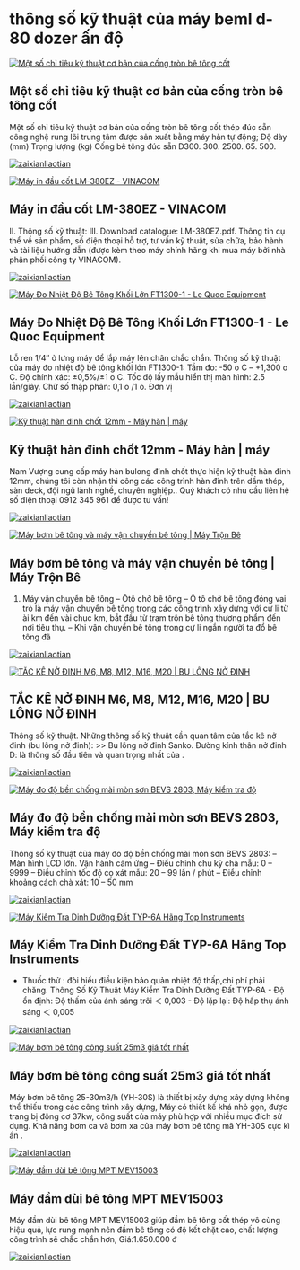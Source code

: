 # thông số kỹ thuật của máy beml d-80 dozer ấn độ
<a href="https://mnn.zoosnet.net/LR/Chatpre.aspx?id=MNN94995150&p=https://topgrinding.com/" target="_blank">![Một số chỉ tiêu kỹ thuật cơ bản của cống tròn bê tông cốt ](https://github.com/technlg/images/blob/main/25.jpg)</a>
## Một số chỉ tiêu kỹ thuật cơ bản của cống tròn bê tông cốt 
Một số chỉ tiêu kỹ thuật cơ bản của cống tròn bê tông cốt thép đúc sẵn công nghệ rung lõi trung tâm  được sản xuất bằng máy hàn tự động;  Độ dày (mm) Trọng lượng (kg) Cống bê tông đúc sẵn D300. 300. 2500. 65. 500.
<a href="https://mnn.zoosnet.net/LR/Chatpre.aspx?id=MNN94995150&p=https://topgrinding.com/" target="_blank"><img src="https://github.com/technlg/images/raw/main/chat11.jpg" alt="zaixianliaotian"/></a><a href="//whatsapp.shibangsoft.com/WhatsApp.php" ><img src="https://github.com/technlg/images/raw/main/chat11.png" alt=""></a>
<a href="https://mnn.zoosnet.net/LR/Chatpre.aspx?id=MNN94995150&p=https://topgrinding.com/" target="_blank">![Máy in đầu cốt LM-380EZ - VINACOM](https://github.com/technlg/images/blob/main/40.jpg)</a>
## Máy in đầu cốt LM-380EZ - VINACOM
II. Thông số kỹ thuật: III. Download catalogue: LM-380EZ.pdf. Thông tin cụ thể về sản phẩm, số điện thoại hỗ trợ, tư vấn kỹ thuật, sửa chữa, bảo hành và tài liệu hướng dẫn (được kèm theo máy chính hãng khi mua máy bởi nhà phân phối công ty VINACOM).
<a href="https://mnn.zoosnet.net/LR/Chatpre.aspx?id=MNN94995150&p=https://topgrinding.com/" target="_blank"><img src="https://github.com/technlg/images/raw/main/chat11.jpg" alt="zaixianliaotian"/></a><a href="//whatsapp.shibangsoft.com/WhatsApp.php" ><img src="https://github.com/technlg/images/raw/main/chat11.png" alt=""></a>
<a href="https://mnn.zoosnet.net/LR/Chatpre.aspx?id=MNN94995150&p=https://topgrinding.com/" target="_blank">![Máy Đo Nhiệt Độ Bê Tông Khối Lớn FT1300-1 - Le Quoc Equipment](https://github.com/technlg/images/blob/main/10.jpg)</a>
## Máy Đo Nhiệt Độ Bê Tông Khối Lớn FT1300-1 - Le Quoc Equipment
Lỗ ren 1/4″ ở lưng máy để lắp máy lên chân chắc chắn. Thông số kỹ thuật của máy đo nhiệt độ bê tông khối lớn FT1300-1: Tầm đo: -50 o C – +1,300 o C. Độ chính xác: ±0,5%/±1 o C. Tốc độ lấy mẫu hiển thị màn hình: 2.5 lần/giây. Chữ số thập phân: 0,1 o /1 o. Đơn vị 
<a href="https://mnn.zoosnet.net/LR/Chatpre.aspx?id=MNN94995150&p=https://topgrinding.com/" target="_blank"><img src="https://github.com/technlg/images/raw/main/chat11.jpg" alt="zaixianliaotian"/></a><a href="//whatsapp.shibangsoft.com/WhatsApp.php" ><img src="https://github.com/technlg/images/raw/main/chat11.png" alt=""></a>
<a href="https://mnn.zoosnet.net/LR/Chatpre.aspx?id=MNN94995150&p=https://topgrinding.com/" target="_blank">![Kỹ thuật hàn đinh chốt 12mm - Máy hàn | máy ](https://github.com/technlg/images/blob/main/50.jpg)</a>
## Kỹ thuật hàn đinh chốt 12mm - Máy hàn | máy 
Nam Vượng cung cấp máy hàn bulong đinh chốt thực hiện kỹ thuật hàn đinh 12mm, chúng tôi còn nhận thi công các công trình hàn đinh trên dầm thép, sàn deck, đội ngũ lành nghề, chuyên nghiệp.. Quý khách có nhu cầu liên hệ số điện thoại 0912 345 961 để được tư vấn!
<a href="https://mnn.zoosnet.net/LR/Chatpre.aspx?id=MNN94995150&p=https://topgrinding.com/" target="_blank"><img src="https://github.com/technlg/images/raw/main/chat11.jpg" alt="zaixianliaotian"/></a><a href="//whatsapp.shibangsoft.com/WhatsApp.php" ><img src="https://github.com/technlg/images/raw/main/chat11.png" alt=""></a>
<a href="https://mnn.zoosnet.net/LR/Chatpre.aspx?id=MNN94995150&p=https://topgrinding.com/" target="_blank">![Máy bơm bê tông và máy vận chuyển bê tông | Máy Trộn Bê ](https://github.com/technlg/images/blob/main/44.jpg)</a>
## Máy bơm bê tông và máy vận chuyển bê tông | Máy Trộn Bê 
1. Máy vận chuyển bê tông – Ôtô chở bê tông – Ô tô chở bê tông đóng vai trò là máy vận chuyển bê tông trong các công trình xây dựng với cự li từ ài km đến vài chục km, bắt đầu từ trạm trộn bê tông thương phẩm đến nơi tiêu thụ. – Khi vận chuyển bê tông trong cự li ngắn người ta đổ bê tông đã 
<a href="https://mnn.zoosnet.net/LR/Chatpre.aspx?id=MNN94995150&p=https://topgrinding.com/" target="_blank"><img src="https://github.com/technlg/images/raw/main/chat11.jpg" alt="zaixianliaotian"/></a><a href="//whatsapp.shibangsoft.com/WhatsApp.php" ><img src="https://github.com/technlg/images/raw/main/chat11.png" alt=""></a>
<a href="https://mnn.zoosnet.net/LR/Chatpre.aspx?id=MNN94995150&p=https://topgrinding.com/" target="_blank">![TẮC KÊ NỞ ĐINH M6, M8, M12, M16, M20 | BU LÔNG NỞ ĐINH](https://github.com/technlg/images/blob/main/17.jpg)</a>
## TẮC KÊ NỞ ĐINH M6, M8, M12, M16, M20 | BU LÔNG NỞ ĐINH
Thông số kỹ thuật. Những thông số kỹ thuật cần quan tâm của tắc kê nở đinh (bu lông nở đinh): >> Bu lông nở đinh Sanko. Đường kính thân nở đinh D: là thông số đầu tiên và quan trọng nhất của .
<a href="https://mnn.zoosnet.net/LR/Chatpre.aspx?id=MNN94995150&p=https://topgrinding.com/" target="_blank"><img src="https://github.com/technlg/images/raw/main/chat11.jpg" alt="zaixianliaotian"/></a><a href="//whatsapp.shibangsoft.com/WhatsApp.php" ><img src="https://github.com/technlg/images/raw/main/chat11.png" alt=""></a>
<a href="https://mnn.zoosnet.net/LR/Chatpre.aspx?id=MNN94995150&p=https://topgrinding.com/" target="_blank">![Máy đo độ bền chống mài mòn sơn BEVS 2803, Máy kiểm tra độ ](https://github.com/technlg/images/blob/main/39.jpg)</a>
## Máy đo độ bền chống mài mòn sơn BEVS 2803, Máy kiểm tra độ 
Thông số kỹ thuật của máy đo độ bền chống mài mòn sơn BEVS 2803: – Màn hình LCD lớn. Vận hành cảm ứng – Điều chỉnh chu kỳ chà mẫu: 0 – 9999 – Điều chỉnh tốc độ cọ xát mẫu: 20 – 99 lần / phút – Điều chỉnh khoảng cách chà xát: 10 – 50 mm
<a href="https://mnn.zoosnet.net/LR/Chatpre.aspx?id=MNN94995150&p=https://topgrinding.com/" target="_blank"><img src="https://github.com/technlg/images/raw/main/chat11.jpg" alt="zaixianliaotian"/></a><a href="//whatsapp.shibangsoft.com/WhatsApp.php" ><img src="https://github.com/technlg/images/raw/main/chat11.png" alt=""></a>
<a href="https://mnn.zoosnet.net/LR/Chatpre.aspx?id=MNN94995150&p=https://topgrinding.com/" target="_blank">![Máy Kiểm Tra Dinh Dưỡng Đất TYP-6A Hãng Top Instruments](https://github.com/technlg/images/blob/main/30.jpg)</a>
## Máy Kiểm Tra Dinh Dưỡng Đất TYP-6A Hãng Top Instruments
- Thuốc thử : đòi hiểu điều kiện bảo quản nhiệt độ thấp,chi phí phải chăng. Thông Số Kỹ Thuật Máy Kiểm Tra Dinh Dưỡng Đất TYP-6A - Độ ổn định: Độ thấm của ánh sáng trôi ＜ 0,003 - Độ lặp lại: Độ hấp thụ ánh sáng ＜ 0,005
<a href="https://mnn.zoosnet.net/LR/Chatpre.aspx?id=MNN94995150&p=https://topgrinding.com/" target="_blank"><img src="https://github.com/technlg/images/raw/main/chat11.jpg" alt="zaixianliaotian"/></a><a href="//whatsapp.shibangsoft.com/WhatsApp.php" ><img src="https://github.com/technlg/images/raw/main/chat11.png" alt=""></a>
<a href="https://mnn.zoosnet.net/LR/Chatpre.aspx?id=MNN94995150&p=https://topgrinding.com/" target="_blank">![Máy bơm bê tông công suất 25m3 giá tốt nhất](https://github.com/technlg/images/blob/main/47.jpg)</a>
## Máy bơm bê tông công suất 25m3 giá tốt nhất
Máy bơm bê tông 25-30m3/h (YH-30S) là thiết bị xây dựng xây dựng không thể thiếu trong các công trình xây dựng, Máy có thiết kế khá nhỏ gọn, được trang bị động cơ 37kw, công suất của máy phù hợp với nhiều mục đích sử dụng. Khả năng bơm ca và bơm xa của máy bơm bê tông mã YH-30S cực kì ấn .
<a href="https://mnn.zoosnet.net/LR/Chatpre.aspx?id=MNN94995150&p=https://topgrinding.com/" target="_blank"><img src="https://github.com/technlg/images/raw/main/chat11.jpg" alt="zaixianliaotian"/></a><a href="//whatsapp.shibangsoft.com/WhatsApp.php" ><img src="https://github.com/technlg/images/raw/main/chat11.png" alt=""></a>
<a href="https://mnn.zoosnet.net/LR/Chatpre.aspx?id=MNN94995150&p=https://topgrinding.com/" target="_blank">![Máy đầm dùi bê tông MPT MEV15003](https://github.com/technlg/images/blob/main/15.jpg)</a>
## Máy đầm dùi bê tông MPT MEV15003
Máy đầm dùi bê tông MPT MEV15003 giúp đầm bê tông cốt thép vô cùng hiệu quả, lực rung mạnh nên đầm bê tông có độ kết chặt cao, chất lượng công trình sẽ chắc chắn hơn, Giá:1.650.000 đ
<a href="https://mnn.zoosnet.net/LR/Chatpre.aspx?id=MNN94995150&p=https://topgrinding.com/" target="_blank"><img src="https://github.com/technlg/images/raw/main/chat11.jpg" alt="zaixianliaotian"/></a><a href="//whatsapp.shibangsoft.com/WhatsApp.php" ><img src="https://github.com/technlg/images/raw/main/chat11.png" alt=""></a>
